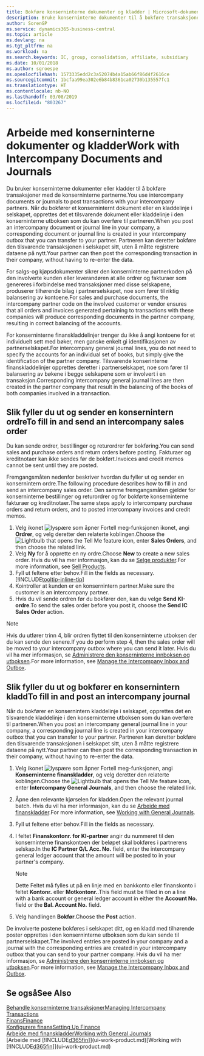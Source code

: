 ```yaml
---
title: Bokføre konserninterne dokumenter og kladder | Microsoft-dokumentasjon
description: Bruke konserninterne dokumenter til å bokføre transaksjoner med de konserninterne partnerne.
author: SorenGP
ms.service: dynamics365-business-central
ms.topic: article
ms.devlang: na
ms.tgt_pltfrm: na
ms.workload: na
ms.search.keywords: IC, group, consolidation, affiliate, subsidiary
ms.date: 10/01/2018
ms.author: sgroespe
ms.openlocfilehash: 1573335edd2c3a52074b4a15ab66f86d4f2616ce
ms.sourcegitcommit: 1bcfaa99ea302e6b84b8361ca02730b135557fc1
ms.translationtype: HT
ms.contentlocale: nb-NO
ms.lasthandoff: 03/08/2019
ms.locfileid: "803267"
---
```

# <a name="work-with-intercompany-documents-and-journals"></a><span data-ttu-id="67185-103">Arbeide med konserninterne dokumenter og kladder</span><span class="sxs-lookup"><span data-stu-id="67185-103">Work with Intercompany Documents and Journals</span></span>
<span data-ttu-id="67185-104">Du bruker konserninterne dokumenter eller kladder til å bokføre transaksjoner med de konserninterne partnerne.</span><span class="sxs-lookup"><span data-stu-id="67185-104">You use intercompany documents or journals to post transactions with your intercompany partners.</span></span> <span data-ttu-id="67185-105">Når du bokfører et konserninternt dokument eller en kladdelinje i selskapet, opprettes det et tilsvarende dokument eller kladdelinje i den konserninterne utboksen som du kan overføre til partneren.</span><span class="sxs-lookup"><span data-stu-id="67185-105">When you post an intercompany document or journal line in your company, a corresponding document or journal line is created in your intercompany outbox that you can transfer to your partner.</span></span> <span data-ttu-id="67185-106">Partneren kan deretter bokføre den tilsvarende transaksjonen i selskapet sitt, uten å måtte registrere dataene på nytt.</span><span class="sxs-lookup"><span data-stu-id="67185-106">Your partner can then post the corresponding transaction in their company, without having to re-enter the data.</span></span>

<span data-ttu-id="67185-107">For salgs-og kjøpsdokumenter sikrer den konserninterne partnerkoden på den involverte kunden eller leverandøren at alle ordrer og fakturaer som genereres i forbindelse med transaksjoner med disse selskapene, produserer tilhørende bilag i partnerselskapet, noe som fører til riktig balansering av kontoene.</span><span class="sxs-lookup"><span data-stu-id="67185-107">For sales and purchase documents, the intercompany partner code on the involved customer or vendor ensures that all orders and invoices generated pertaining to transactions with these companies will produce corresponding documents in the partner company, resulting in correct balancing of the accounts.</span></span>

<span data-ttu-id="67185-108">For konserninterne finanskladdelinjer trenger du ikke å angi kontoene for et individuelt sett med bøker, men ganske enkelt gi identifikasjonen av partnerselskapet.</span><span class="sxs-lookup"><span data-stu-id="67185-108">For intercompany general journal lines, you do not need to specify the accounts for an individual set of books, but simply give the identification of the partner company.</span></span> <span data-ttu-id="67185-109">Tilsvarende konserinterne finanskladdelinjer opprettes deretter i partnerselskapet, noe som fører til balansering av bøkene i begge selskapene som er involvert i en transaksjon.</span><span class="sxs-lookup"><span data-stu-id="67185-109">Corresponding intercompany general journal lines are then created in the partner company that result in the balancing of the books of both companies involved in a transaction.</span></span>

## <a name="to-fill-in-and-send-an-intercompany-sales-order"></a><span data-ttu-id="67185-110">Slik fyller du ut og sender en konsernintern ordre</span><span class="sxs-lookup"><span data-stu-id="67185-110">To fill in and send an intercompany sales order</span></span>
<span data-ttu-id="67185-111">Du kan sende ordrer, bestillinger og returordrer før bokføring.</span><span class="sxs-lookup"><span data-stu-id="67185-111">You can send sales and purchase orders and return orders before posting.</span></span> <span data-ttu-id="67185-112">Fakturaer og kreditnotaer kan ikke sendes før de bokført.</span><span class="sxs-lookup"><span data-stu-id="67185-112">Invoices and credit memos cannot be sent until they are posted.</span></span>

<span data-ttu-id="67185-113">Fremgangsmåten nedenfor beskriver hvordan du fyller ut og sender en konsernintern ordre.</span><span class="sxs-lookup"><span data-stu-id="67185-113">The following procedure describes how to fill in and send an intercompany sales order.</span></span> <span data-ttu-id="67185-114">Den samme fremgangsmåten gjelder for konserninterne bestillinger og returordrer og for bokførte konserninterne fakturaer og kreditnotaer.</span><span class="sxs-lookup"><span data-stu-id="67185-114">The same steps apply to intercompany purchase orders and return orders, and to posted intercompany invoices and credit memos.</span></span>  

1. <span data-ttu-id="67185-115">Velg ikonet ![lyspære som åpner Fortell meg-funksjonen](media/ui-search/search_small.png "Fortell hva du vil gjøre") ikonet, angi **Ordrer**, og velg deretter den relaterte koblingen.</span><span class="sxs-lookup"><span data-stu-id="67185-115">Choose the ![Lightbulb that opens the Tell Me feature](media/ui-search/search_small.png "Tell me what you want to do") icon, enter **Sales Orders**, and then choose the related link.</span></span>  
2. <span data-ttu-id="67185-116">Velg **Ny** for å opprette en ny ordre.</span><span class="sxs-lookup"><span data-stu-id="67185-116">Choose **New** to create a new sales order.</span></span> <span data-ttu-id="67185-117">Hvis du vil ha mer informasjon, kan du se [Selge produkter](sales-how-sell-products.md).</span><span class="sxs-lookup"><span data-stu-id="67185-117">For more information, see [Sell Products](sales-how-sell-products.md).</span></span>  
3. <span data-ttu-id="67185-118">Fyll ut feltene etter behov.</span><span class="sxs-lookup"><span data-stu-id="67185-118">Fill in the fields as necessary.</span></span> [!INCLUDE[tooltip-inline-tip](includes/tooltip-inline-tip_md.md)]
4. <span data-ttu-id="67185-119">Kointroller at kunden er en konsernintern partner.</span><span class="sxs-lookup"><span data-stu-id="67185-119">Make sure the customer is an intercompany partner.</span></span>
5. <span data-ttu-id="67185-120">Hvis du vil sende ordren før du bokfører den, kan du velge **Send KI-ordre**.</span><span class="sxs-lookup"><span data-stu-id="67185-120">To send the sales order before you post it, choose the **Send IC Sales Order** action.</span></span>

> [!NOTE]
> <span data-ttu-id="67185-121">Hvis du utfører trinn 4, blir ordren flyttet til den konserninterne utboksen der du kan sende den senere.</span><span class="sxs-lookup"><span data-stu-id="67185-121">If you do perform step 4, then the sales order will be moved to your intercompany outbox where you can send it later.</span></span> <span data-ttu-id="67185-122">Hvis du vil ha mer informasjon, se [Administrere den konserninterne innboksen og utboksen](intercompany-how-manage-intercompany-inbox.md).</span><span class="sxs-lookup"><span data-stu-id="67185-122">For more information, see [Manage the Intercompany Inbox and Outbox](intercompany-how-manage-intercompany-inbox.md).</span></span>

## <a name="to-fill-in-and-post-an-intercompany-journal"></a><span data-ttu-id="67185-123">Slik fyller du ut og bokfører en konsernintern kladd</span><span class="sxs-lookup"><span data-stu-id="67185-123">To fill in and post an intercompany journal</span></span>
<span data-ttu-id="67185-124">Når du bokfører en konsernintern kladdelinje i selskapet, opprettes det en tilsvarende kladdelinje i den konserninterne utboksen som du kan overføre til partneren.</span><span class="sxs-lookup"><span data-stu-id="67185-124">When you post an intercompany general journal line in your company, a corresponding journal line is created in your intercompany outbox that you can transfer to your partner.</span></span> <span data-ttu-id="67185-125">Partneren kan deretter bokføre den tilsvarende transaksjonen i selskapet sitt, uten å måtte registrere dataene på nytt.</span><span class="sxs-lookup"><span data-stu-id="67185-125">Your partner can then post the corresponding transaction in their company, without having to re-enter the data.</span></span>

1. <span data-ttu-id="67185-126">Velg ikonet ![lyspære som åpner Fortell meg-funksjonen](media/ui-search/search_small.png "Fortell hva du vil gjøre"), angi **Konserninterne finanskladder**, og velg deretter den relaterte koblingen.</span><span class="sxs-lookup"><span data-stu-id="67185-126">Choose the ![Lightbulb that opens the Tell Me feature](media/ui-search/search_small.png "Tell me what you want to do") icon, enter **Intercompany General Journals**, and then choose the related link.</span></span>  
2. <span data-ttu-id="67185-127">Åpne den relevante kjørselen for kladden.</span><span class="sxs-lookup"><span data-stu-id="67185-127">Open the relevant journal batch.</span></span> <span data-ttu-id="67185-128">Hvis du vil ha mer informasjon, kan du se [Arbeide med finanskladder](ui-work-general-journals.md).</span><span class="sxs-lookup"><span data-stu-id="67185-128">For more information, see [Working with General Journals](ui-work-general-journals.md).</span></span>
3. <span data-ttu-id="67185-129">Fyll ut feltene etter behov.</span><span class="sxs-lookup"><span data-stu-id="67185-129">Fill in the fields as necessary.</span></span>
4. <span data-ttu-id="67185-130">I feltet **Finanskontonr. for KI-partner** angir du nummeret til den konserninterne finanskontoen der beløpet skal bokføres i partnerens selskap.</span><span class="sxs-lookup"><span data-stu-id="67185-130">In the **IC Partner G/L Acc. No.** field, enter the intercompany general ledger account that the amount will be posted to in your partner's company.</span></span>

    > [!NOTE]
    > <span data-ttu-id="67185-131">Dette Feltet må fylles ut på en linje med en bankkonto eller finanskonto i feltet **Kontonr.** eller **Motkontonr.**.</span><span class="sxs-lookup"><span data-stu-id="67185-131">This field must be filled in on a line with a bank account or general ledger account in either the **Account No.** field or the **Bal. Account No.** field.</span></span>  
5. <span data-ttu-id="67185-132">Velg handlingen **Bokfør**.</span><span class="sxs-lookup"><span data-stu-id="67185-132">Choose the **Post** action.</span></span>

<span data-ttu-id="67185-133">De involverte postene bokføres i selskapet ditt, og en kladd med tilhørende poster opprettes i den konserninterne utboksen som du kan sende til partnerselskapet.</span><span class="sxs-lookup"><span data-stu-id="67185-133">The involved entries are posted in your company and a journal with the corresponding entries are created in your intercompany outbox that you can send to your partner company.</span></span> <span data-ttu-id="67185-134">Hvis du vil ha mer informasjon, se [Administrere den konserninterne innboksen og utboksen](intercompany-how-manage-intercompany-inbox.md).</span><span class="sxs-lookup"><span data-stu-id="67185-134">For more information, see [Manage the Intercompany Inbox and Outbox](intercompany-how-manage-intercompany-inbox.md).</span></span>

## <a name="see-also"></a><span data-ttu-id="67185-135">Se også</span><span class="sxs-lookup"><span data-stu-id="67185-135">See Also</span></span>
[<span data-ttu-id="67185-136">Behandle konserninterne transaksjoner</span><span class="sxs-lookup"><span data-stu-id="67185-136">Managing Intercompany Transactions</span></span>](intercompany-manage.md)  
[<span data-ttu-id="67185-137">Finans</span><span class="sxs-lookup"><span data-stu-id="67185-137">Finance</span></span>](finance.md)  
[<span data-ttu-id="67185-138">Konfigurere finans</span><span class="sxs-lookup"><span data-stu-id="67185-138">Setting Up Finance</span></span>](finance-setup-finance.md)  
[<span data-ttu-id="67185-139">Arbeide med finanskladder</span><span class="sxs-lookup"><span data-stu-id="67185-139">Working with General Journals</span></span>](ui-work-general-journals.md)  
<span data-ttu-id="67185-140">[Arbeide med [!INCLUDE[d365fin](includes/d365fin_md.md)]](ui-work-product.md)</span><span class="sxs-lookup"><span data-stu-id="67185-140">[Working with [!INCLUDE[d365fin](includes/d365fin_md.md)]](ui-work-product.md)</span></span>
